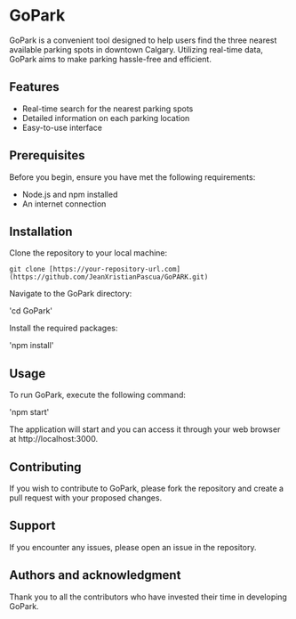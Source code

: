 # GoPark

GoPark is a convenient tool designed to help users find the three nearest available parking spots in downtown Calgary. Utilizing real-time data, GoPark aims to make parking hassle-free and efficient.

## Features

- Real-time search for the nearest parking spots
- Detailed information on each parking location
- Easy-to-use interface

## Prerequisites

Before you begin, ensure you have met the following requirements:

- Node.js and npm installed
- An internet connection

## Installation

Clone the repository to your local machine:

```
git clone [https://your-repository-url.com](https://github.com/JeanXristianPascua/GoPARK.git)
```

Navigate to the GoPark directory:

'cd GoPark'

Install the required packages:

'npm install'

## Usage

To run GoPark, execute the following command:

'npm start'

The application will start and you can access it through your web browser at http://localhost:3000.

## Contributing

If you wish to contribute to GoPark, please fork the repository and create a pull request with your proposed changes.

## Support

If you encounter any issues, please open an issue in the repository.

## Authors and acknowledgment

Thank you to all the contributors who have invested their time in developing GoPark.
